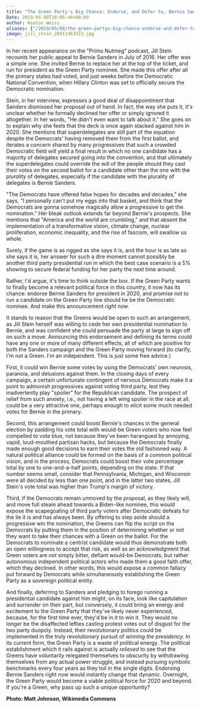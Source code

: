 ```yaml
---
title: "The Green Party's Big Chance: Endorse, and Defer to, Bernie Sanders"
Date: 2019-05-08T16:05:46+00:00
author: Keaton Weiss
aliases: ["/2019/05/08/the-green-partys-big-chance-endorse-and-defer-to-bernie-sanders"]
image: jill_stein_28911463323.jpg
---
```


In her recent appearance on the "Primo Nutmeg" podcast, Jill Stein recounts her public appeal to Bernie Sanders in July of 2016. Her offer was a simple one. She invited Bernie to replace her at the top of the ticket, and run for president as the Green Party nominee. She made this offer after all the primary states had voted, and just weeks before the Democratic National Convention, when Hillary Clinton was set to officially secure the Democratic nomination.

Stein, in her interview, expresses a good deal of disappointment that Sanders dismissed her proposal out of hand. In fact, the way she puts it, it's unclear whether he formally declined her offer or simply ignored it altogether. In her words, "He didn't even want to talk about it." She goes on to explain why she feels that the deck is once again stacked against him in 2020. She mentions that superdelegates are still part of the equation despite the Democrats' having removed them from the first ballot, and iterates a concern shared by many progressives that such a crowded Democratic field will yield a final result in which no one candidate has a majority of delegates secured going into the convention, and that ultimately the superdelegates could override the will of the people should they cast their votes on the second ballot for a candidate other than the one with the *plurality* of delegates, especially if the candidate with the plurality of delegates is Bernie Sanders.

"The Democrats have offered false hopes for decades and decades," she says, "I personally can't put my eggs into that basket, and think that the Democrats are gonna somehow magically allow a progressive to get the nomination." Her bleak outlook extends far beyond Bernie's prospects. She mentions that "America and the world are crumbling," and that absent the implementation of a transformative vision, climate change, nuclear proliferation, economic inequality, and the rise of fascism, will swallow us whole.

Surely, if the game is as rigged as she says it is, and the hour is as late as she says it is, her answer for such a dire moment cannot possibly be another third party presidential run in which the best case scenario is a 5% showing to secure federal funding for her party the next time around.

Rather, I'd argue, it's time to think outside the box. If the Green Party wants to finally become a relevant political force in this country, it now has its chance: endorse Bernie Sanders for president in 2020, and promise not to run a candidate on the Green Party line should he be the Democratic nominee. And make this announcement *right now.*

It stands to reason that the Greens would be open to such an arrangement, as Jill Stein herself was willing to cede her own presidential nomination to Bernie, and was confident she could persuade the party at large to sign off on such a move. Announcing this endorsement and defining its terms could have any one or more of many different effects, all of which are positive for both the Sanders campaign and the Green Party moving forward (to clarify, I'm not a Green. I'm an independent. This is just some free advice.)

First, it could win Bernie some votes by using the Democrats' own neurosis, paranoia, and delusions against them. In the closing days of every campaign, a certain unfortunate contingent of nervous Democrats make it a point to admonish progressives against voting third party, lest they inadvertently play "spoiler" for the Republican candidate. The prospect of relief from such anxiety, i.e., not having a left wing spoiler in the race at all, could be a very attractive one, perhaps enough to elicit some much needed votes for Bernie in the primary.

Second, this arrangement could boost Bernie's chances in the general election by padding his vote total with would-be Green voters who now feel compelled to vote blue, not because they've been harangued by annoying, vapid, loud-mouthed partisan hacks, but because the Democrats finally made enough good decisions to earn their votes the old fashioned way. A natural political alliance could be formed on the basis of a common political vision, and in the process, Democrats could boost their vote percentage total by one to one-and-a-half points, depending on the state. If that number seems small, consider that Pennsylvania, Michigan, and Wisconsin were all decided by less than one point, and in the latter two states, Jill Stein's vote total was higher than Trump's margin of victory.

Third, if the Democrats remain unmoved by the proposal, as they likely will, and move full steam ahead towards a Biden-like nominee, this would expose the scapegoating of third party voters after Democratic defeats for the lie it is and has always been. By offering to step aside should a progressive win the nomination, the Greens can flip the script on the Democrats by putting them in the position of determining whether or not they want to take their chances with a Green on the ballot. For the Democrats to nominate a centrist candidate would thus demonstrate both an open willingness to accept that risk, as well as an acknowledgment that Green voters are *not* simply bitter, defiant would-be Democrats, but rather autonomous independent political actors who made them a good faith offer, which they declined. In other words, this would expose a common fallacy put forward by Democrats while simultaneously establishing the Green Party as a sovereign political entity.

And finally, deferring to Sanders and pledging to forego running a presidential candidate against him might, on its face, look like capitulation and surrender on their part, but conversely, it could bring an energy and excitement to the Green Party that they've likely never experienced, because, for the first time ever, they'd be in it to win it. They would no longer be the disaffected lefties casting protest votes out of disgust for the two party duopoly. Instead, their revolutionary politics could be implemented in the truly revolutionary pursuit of *winning the presidency*. In its current form, the Green Party is a waste of political energy. The political establishment which it rails against is actually *relieved* to see that the Greens have voluntarily relegated themselves to obscurity by withdrawing themselves from any actual power struggle, and instead pursuing symbolic benchmarks every four years as they toil in the single digits. Endorsing Bernie Sanders right now would instantly change that dynamic. Overnight, the Green Party would become a viable political force for 2020 and beyond. If you're a Green, why pass up such a unique opportunity?

**Photo: Matt Johnson, Wikimedia Commons**
